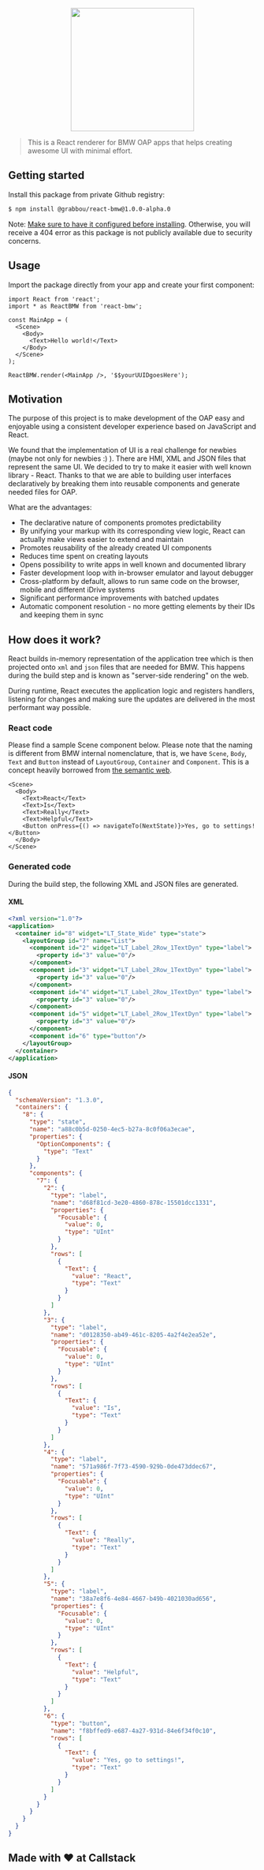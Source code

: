 <p align="center">
  <img src="assets/bmw_logo.jpg" height=250>
</p>

> This is a React renderer for BMW OAP apps that helps creating awesome UI with minimal effort.

## Getting started

Install this package from private Github registry:

```bash
$ npm install @grabbou/react-bmw@1.0.0-alpha.0
```

Note: [Make sure to have it configured before installing](https://help.github.com/en/articles/configuring-npm-for-use-with-github-package-registry). Otherwise, you will receive a 404 error as this package is not publicly available due to security concerns.

## Usage

Import the package directly from your app and create your first component:

```tsx
import React from 'react';
import * as ReactBMW from 'react-bmw';

const MainApp = (
  <Scene>
    <Body>
      <Text>Hello world!</Text>
    </Body>
  </Scene>
);

ReactBMW.render(<MainApp />, '$$yourUUIDgoesHere');
```

## Motivation

The purpose of this project is to make development of the OAP easy and enjoyable using a consistent developer experience based on JavaScript and React. 

We found that the implementation of UI is a real challenge for newbies (maybe not only for newbies :) ). There are HMI, XML and JSON files that represent the same UI. We decided to try to make it easier with well known library - React. Thanks to that we are able to building user interfaces declaratively by breaking them into reusable components and generate needed files for OAP.

What are the advantages:
- The declarative nature of components promotes predictability
- By unifying your markup with its corresponding view logic, React can actually make views easier to extend and maintain
- Promotes reusability of the already created UI components
- Reduces time spent on creating layouts
- Opens possibility to write apps in well known and documented library
- Faster development loop with in-browser emulator and layout debugger
- Cross-platform by default, allows to run same code on the browser, mobile and different iDrive systems 
- Significant performance improvements with batched updates
- Automatic component resolution - no more getting elements by their IDs and keeping them in sync

## How does it work?

React builds in-memory representation of the application tree which is then projected onto `xml` and `json` files that are needed for BMW. This happens during the build step and is known as "server-side rendering" on the web.

During runtime, React executes the application logic and registers handlers, listening for changes and making sure the updates are delivered in the most performant way possible.

### React code

Please find a sample Scene component below. Please note that the naming is different from BMW internal nomenclature, that is, we have `Scene`, `Body`, `Text` and `Button` instead of `LayoutGroup`, `Container` and `Component`. This is a concept heavily borrowed from [the semantic web](https://en.wikipedia.org/wiki/Semantic_Web).

```tsx
<Scene>
  <Body>
    <Text>React</Text>
    <Text>Is</Text>
    <Text>Really</Text>
    <Text>Helpful</Text>
    <Button onPress={() => navigateTo(NextState)}>Yes, go to settings!</Button>
  </Body>
</Scene>
```

### Generated code

During the build step, the following XML and JSON files are generated.

#### XML

```xml
<?xml version="1.0"?>
<application>
  <container id="8" widget="LT_State_Wide" type="state">
    <layoutGroup id="7" name="List">
      <component id="2" widget="LT_Label_2Row_1TextDyn" type="label">
        <property id="3" value="0"/>
      </component>
      <component id="3" widget="LT_Label_2Row_1TextDyn" type="label">
        <property id="3" value="0"/>
      </component>
      <component id="4" widget="LT_Label_2Row_1TextDyn" type="label">
        <property id="3" value="0"/>
      </component>
      <component id="5" widget="LT_Label_2Row_1TextDyn" type="label">
        <property id="3" value="0"/>
      </component>
      <component id="6" type="button"/>
    </layoutGroup>
  </container>
</application>
```

#### JSON

```json
{
  "schemaVersion": "1.3.0",
  "containers": {
    "8": {
      "type": "state",
      "name": "a88c0b5d-0250-4ec5-b27a-8c0f06a3ecae",
      "properties": {
        "OptionComponents": {
          "type": "Text"
        }
      },
      "components": {
        "7": {
          "2": {
            "type": "label",
            "name": "d68f81cd-3e20-4860-878c-15501dcc1331",
            "properties": {
              "Focusable": {
                "value": 0,
                "type": "UInt"
              }
            },
            "rows": [
              {
                "Text": {
                  "value": "React",
                  "type": "Text"
                }
              }
            ]
          },
          "3": {
            "type": "label",
            "name": "d0128350-ab49-461c-8205-4a2f4e2ea52e",
            "properties": {
              "Focusable": {
                "value": 0,
                "type": "UInt"
              }
            },
            "rows": [
              {
                "Text": {
                  "value": "Is",
                  "type": "Text"
                }
              }
            ]
          },
          "4": {
            "type": "label",
            "name": "571a986f-7f73-4590-929b-0de473ddec67",
            "properties": {
              "Focusable": {
                "value": 0,
                "type": "UInt"
              }
            },
            "rows": [
              {
                "Text": {
                  "value": "Really",
                  "type": "Text"
                }
              }
            ]
          },
          "5": {
            "type": "label",
            "name": "38a7e8f6-4e84-4667-b49b-4021030ad656",
            "properties": {
              "Focusable": {
                "value": 0,
                "type": "UInt"
              }
            },
            "rows": [
              {
                "Text": {
                  "value": "Helpful",
                  "type": "Text"
                }
              }
            ]
          },
          "6": {
            "type": "button",
            "name": "f8bffed9-e687-4a27-931d-84e6f34f0c10",
            "rows": [
              {
                "Text": {
                  "value": "Yes, go to settings!",
                  "type": "Text"
                }
              }
            ]
          }
        }
      }
    }
  }
}
```

## Made with ❤️ at Callstack
